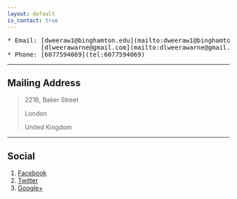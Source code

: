 ```yaml
---
layout: default
is_contact: true
---
```

<pre>
* Email: [dweeraw1@binghamton.edu](mailto:dweeraw1@binghamton.edu)  
         [dlweerawarne@gmail.com](mailto:dlweerawarne@gmail.com) 
* Phone: [6077594069](tel:6077594069)
</pre>
---

## Mailing Address

> 221B, Baker Street
>
> London
>
> United Kingdom

---

## Social

1. [Facebook](#)
2. [Twitter](#)
3. [Google+](#)
